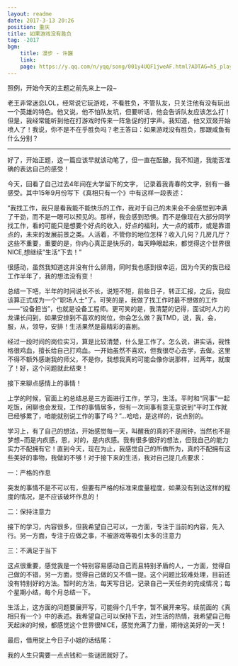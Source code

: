 ```yaml
---
layout: readme
date: 2017-3-13 20:26
position: 重庆
title: 如果游戏没有胜负
tag: -2017
bgm:
    title: 漫步 - 许巍
    link:
    page: https://y.qq.com/n/yqq/song/001y4UQF1jweAF.html?ADTAG=h5_playsong&no_redirect=1
---
```


照例，开始今天的主题之前先来上一段~

老王非常迷恋LOL，经常说它玩游戏，不看胜负，不管队友，只关注他有没有玩出一个英雄的特色。他又说，他不怕队友坑，但要听话，他会告诉队友应该怎么打！但是，我经常能听到他在打游戏时传来一阵急促的打字声。我知道，他又双叕开始喷人了！我说，你不是不在乎胜负吗？老王答曰：如果游戏没有胜负，那跟咸鱼有什么分别？

---

好了，开始正题，这一篇应该早就该动笔了，但一直在酝酿，我不知道，我能否准确的表达自己的感受！

今天，回看了自己过去4年间在大学留下的文字， 记录着我青春的文字，别有一番感受。其中15年9月份写下《真相只有一个》中有这样一段表述：

“我找工作，我只是看我能不能快乐的工作，我对于自己的未来会不会感觉到冲满了干劲，而不是一眼可以预见的。那样，我会感到恐惧。而不是像现在大部分同学找工作，看的可能只是想要个好点的收入，好点的福利，大一点的城市，或是靠谱点的，未来的发展前景之类。人活着，不管你的地位怎样？收入几何？几房几厅？这些不重要，重要的是，你内心真正是快乐的，每天睁眼起来，都觉得这个世界很NICE,想继续”生活“下去！”

很感动，虽然我知道这并没有什么卵用，同时我也感到很幸运，因为今天的我已经工作半年了，我的想法没有变！

总结一下吧，半年的时间说长不长，说短不短，前些日子，转正汇报，之后，我应该算正式成为一个“职场人士”了。可笑的是，我做了找工作时最不想做的工作——“设备担当”，也就是设备工程师。更可笑的是，我清楚的记得，面试时人力的龙课长问到，如果安排到不喜欢的岗位，你会怎么做？我TMD，说，我，会，服，从，领导，安排！生活果然是最精彩的喜剧。

经过一段时间的岗位实习，算是比较清楚，什么是工作了。怎么说，讲实话，我性格很鸡血，擅长给自己打鸡血。一开始虽然不喜欢，但我很尽心去学，去做。这里不得不额外感谢我的师父，不是你，我想我真的可能会像你说那样，过两年，就废了！好，这个问题就此结束！

接下来聊点感情上的事情！

上学的时候，官面上的总结总是三方面进行工作，学习，生活。平时和“同事”一起吃饭，闲聊也会发现，工作的事情居多，但有一次同事有意无意说到“平时工作就已经够累了，咱能就别说工作的事了吗？”...哈哈，是这样的，说点别的。

 学习上，有了自己的想法，开始感觉每一天，叫醒我的真的不是闹钟，当然也不是梦想~而是内疚感，恩，对的，是内疚感。我有很多很好的想法，但我自己的能力实力不配拥有它！直到今天，现在为止，我感觉自己的所做所为，真的不配拥有这些美好的事物，我做的不够！对于接下来的生活，我对自己提几点要求：

一：严格的作息

突发的事情不是不可以有，但要有严格的标准来度量程度，如果没有到达这样的程度的情况，是不应该破坏作息的！

二：保持注意力

接下的学习，内容很多，但我希望自己可以，一方面，专注于当前的内容，先入行。另一方面，专注于应做之事，不被游戏等吸引太多的注意力

三：不满足于当下

这点很重要，感觉我是一个特别容易感动自己而且特别矛盾的人，一方面，觉得自己做的不错，另一方面，觉得自己做的又不值一提。这个问题比较难处理，目前还没有特别好的方法。暂时的方法，每天写日记，记录自己一天任务的完成情况；每个星期小结，每个月总结一下。

生活上，这方面的问题要展开写，可能得个几千字，暂不展开来写。续前面的《真相只有一个》中的表述。我希望自己可以保持下去，对生活的热情，我希望自己每天起床的时候，都感觉这个世界很NICE，感觉充满了力量，期待这美好的一天！

最后，借用掟上今日子小姐的话结尾：

我的人生只需要一点点钱和一些谜团就好了。
